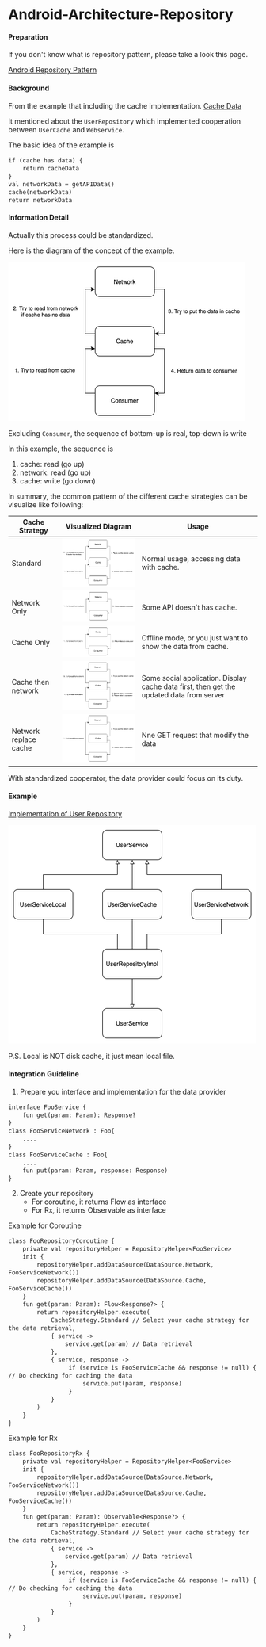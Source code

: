 # Android-Architecture-Repository

#### Preparation

If you don't know what is repository pattern, please take a look this page.

[Android Repository Pattern](https://developer.android.com/jetpack/docs/guide)

#### Background

From the example that including the cache implementation. [Cache Data](https://developer.android.com/jetpack/docs/guide#cache-data)

It mentioned about the `UserRepository` which implemented cooperation between `UserCache` and `Webservice`.

The basic idea of the example is

```
if (cache has data) {
    return cacheData
}
val networkData = getAPIData()
cache(networkData)
return networkData
```

#### Information Detail

Actually this process could be standardized.

Here is the diagram of the concept of the example.

![](./showcase/standard.png)

Excluding `Consumer`, the sequence of bottom-up is real, top-down is write

In this example, the sequence is
1. cache: read (go up)
2. network: read (go up)
3. cache: write (go down)

In summary, the common pattern of the different cache strategies can be visualize like following:

|Cache Strategy|Visualized Diagram|Usage|
|---|---|---|
|Standard|<img src="./showcase/standard.png" width="320">|Normal usage, accessing data with cache.|
|Network Only|<img src="./showcase/network-only.png" width="320">|Some API doesn't has cache.|
|Cache Only|<img src="./showcase/cache-only.png" width="320">|Offline mode, or you just want to show the data from cache.|
|Cache then network|<img src="./showcase/cache-then-network.png" width="320">|Some social application. Display cache data first, then get the updated data from server|
|Network replace cache|<img src="./showcase/network-replace-cache.png" width="320">|Nne GET request that modify the data|

With standardized cooperator, the data provider could focus on its duty.

#### Example

[Implementation of User Repository](app/src/main/java/com/codedeco/lib/arch/repository/example)

![Relationship Diagram](./showcase/example.png)

P.S. Local is NOT disk cache, it just mean local file.

#### Integration Guideline
1. Prepare you interface and implementation for the data provider
```
interface FooService {
    fun get(param: Param): Response?
}
class FooServiceNetwork : Foo{
    ....
}
class FooServiceCache : Foo{
    ....
    fun put(param: Param, response: Response)
}
```
2. Create your repository
   - For coroutine, it returns Flow<T> as interface
   - For Rx, it returns Observable<T> as interface

Example for Coroutine
```
class FooRepositoryCoroutine {
    private val repositoryHelper = RepositoryHelper<FooService>
    init {
        repositoryHelper.addDataSource(DataSource.Network, FooServiceNetwork())
        repositoryHelper.addDataSource(DataSource.Cache, FooServiceCache())
    }
    fun get(param: Param): Flow<Response?> {
        return repositoryHelper.execute(
            CacheStrategy.Standard // Select your cache strategy for the data retrieval,
            { service ->
                service.get(param) // Data retrieval
            },
            { service, response ->
                 if (service is FooServiceCache && response != null) { // Do checking for caching the data
                     service.put(param, response)
                 }
            }
        )
    }
}
```
Example for Rx
```
class FooRepositoryRx {
    private val repositoryHelper = RepositoryHelper<FooService>
    init {
        repositoryHelper.addDataSource(DataSource.Network, FooServiceNetwork())
        repositoryHelper.addDataSource(DataSource.Cache, FooServiceCache())
    }
    fun get(param: Param): Observable<Response?> {
        return repositoryHelper.execute(
            CacheStrategy.Standard // Select your cache strategy for the data retrieval,
            { service ->
                service.get(param) // Data retrieval
            },
            { service, response ->
                 if (service is FooServiceCache && response != null) { // Do checking for caching the data
                     service.put(param, response)
                 }
            }
        )
    }
}
```
